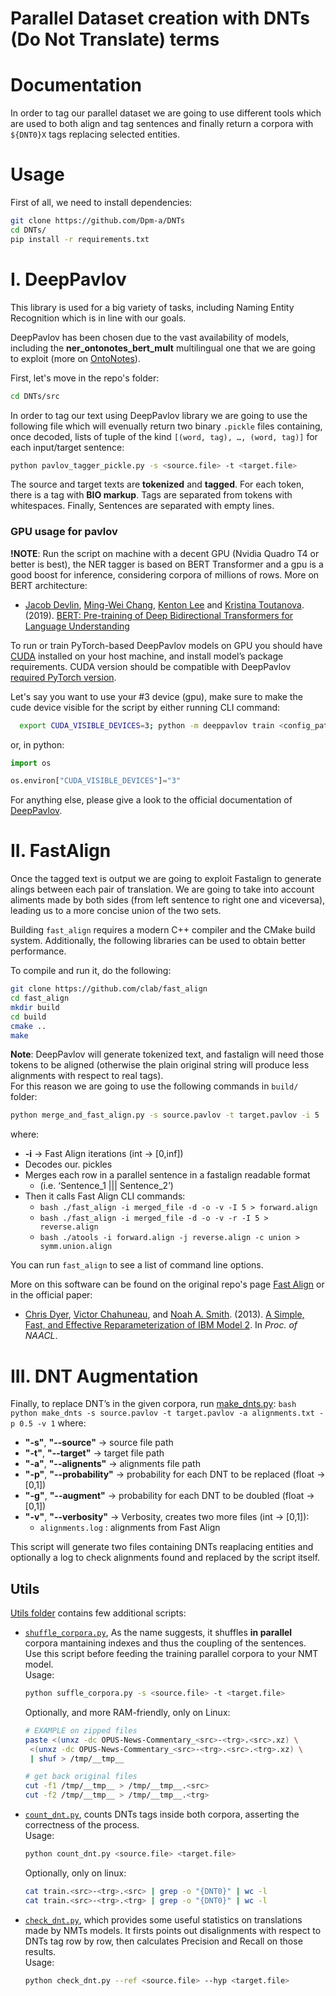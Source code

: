 #  Parallel Dataset creation with DNTs (Do Not Translate) terms



# Documentation
In order to tag our parallel dataset we are going to use different tools which are used to both align and tag sentences and finally return a corpora with `${DNT0}X` tags replacing selected entities.


# Usage
First of all, we need to install dependencies:
```bash
git clone https://github.com/Dpm-a/DNTs
cd DNTs/
pip install -r requirements.txt
```



# I. DeepPavlov
This library is used for a big variety of tasks, including Naming Entity Recognition which is in line with our goals.

DeepPavlov has been chosen due to the vast availability of models, including the **ner_ontonotes_bert_mult** multilingual one that we are going to exploit (more on [OntoNotes](https://paperswithcode.com/dataset/ontonotes-5-0)).

First, let's move in the repo's folder:
```bash
cd DNTs/src
```
In order to tag our text using DeepPavlov library we are going to use the following file which will evenually return two binary ```.pickle``` files containing, once decoded, lists of tuple of the kind ```[(word, tag), …, (word, tag)]``` for each input/target sentence:
```bash
python pavlov_tagger_pickle.py -s <source.file> -t <target.file>
```
The source and target texts are **tokenized** and **tagged**. For each token, there is a tag with **BIO markup**. Tags are separated from tokens with whitespaces.  Finally, Sentences are separated with empty lines.

### GPU usage for pavlov
**!NOTE**: Run the script on machine with a decent GPU (Nvidia Quadro T4 or better is best), the NER tagger is based on BERT Transformer and a gpu is a good boost for inference, considering corpora of millions of rows.
More on BERT architecture:
  * [Jacob Devlin](https://arxiv.org/search/cs?searchtype=author&query=Devlin%2C+J), [Ming-Wei Chang](https://dblp.uni-trier.de/pid/69/4618.html), [Kenton Lee](https://dblp.uni-trier.de/pid/121/7560.html) and [Kristina Toutanova](https://dblp.uni-trier.de/pid/25/1520.html?q=Kristina%20Toutanova). (2019). [BERT: Pre-training of Deep Bidirectional Transformers for Language Understanding](https://arxiv.org/abs/1810.04805)

To run or train PyTorch-based DeepPavlov models on GPU you should have [CUDA](https://developer.nvidia.com/cuda-toolkit) installed on your host machine, and install model’s package requirements. CUDA version should be compatible with DeepPavlov [required PyTorch version](https://github.com/Dpm-a/DNTs/blob/main/requirements.txt).

Let's say you want to use your #3 device (gpu), make sure to make the cude device visible for the script by either running CLI command:
```bash
  export CUDA_VISIBLE_DEVICES=3; python -m deeppavlov train <config_path>
```
or, in python:
```python
import os

os.environ["CUDA_VISIBLE_DEVICES"]="3"
```
For anything else, please give a look to the official documentation of [DeepPavlov](https://docs.deeppavlov.ai/en/master/).



# II. FastAlign

Once the tagged text is output we are going to exploit Fastalign to generate alings between each pair of translation. We are going to take into account aliments made by both sides (from left sentence to right one and viceversa), leading us to a more concise union of the two sets.

Building `fast_align` requires a modern C++ compiler and the CMake build system. Additionally, the following libraries can be used to obtain better performance.

To compile and run it, do the following:
```bash
git clone https://github.com/clab/fast_align
cd fast_align
mkdir build
cd build
cmake ..
make
```

**Note**: DeepPavlov will generate tokenized text, and fastalign will need those tokens to be aligned (otherwise the plain original string will produce less alignments with respect to real tags).<br> 
For this reason we are going to use the following commands in ```build/``` folder:
```bash
python merge_and_fast_align.py -s source.pavlov -t target.pavlov -i 5
```
where:
 - **-i** → Fast Align iterations (int → [0,inf])
 - Decodes our. pickles
 - Merges each row in a parallel sentence in a fastalign readable format
    - (i.e. ‘Sentence_1 ||| Sentence_2’)
 - Then it calls Fast Align CLI commands:
   - ```bash ./fast_align -i merged_file -d -o -v -I 5 > forward.align```
   - ```bash ./fast_align -i merged_file -d -o -v -r -I 5 > reverse.align```
   - ```bash ./atools -i forward.align -j reverse.align -c union > symm.union.align```

You can run `fast_align` to see a list of command line options.


More on this software can be found on the original repo's page [Fast Align](https://github.com/clab/fast_align) or in the official paper:
* [Chris Dyer](http://www.cs.cmu.edu/~cdyer), [Victor Chahuneau](http://victor.chahuneau.fr), and [Noah A. Smith](http://www.cs.cmu.edu/~nasmith). (2013). [A Simple, Fast, and Effective Reparameterization of IBM Model 2](http://www.ark.cs.cmu.edu/cdyer/fast_valign.pdf). In *Proc. of NAACL*.


# III. DNT Augmentation
Finally, to replace DNT’s in the given corpora, run [make_dnts.py](https://github.com/Dpm-a/DNTs/blob/main/make_dnts_algorithm3.py):
```bash python make_dnts -s source.pavlov -t target.pavlov -a alignments.txt -p 0.5 -v 1```
where:
- **"-s"**, **"--source"** → source file path
- **"-t"**, **"--target"** → target file path
- **"-a"**, **"--alignents"** → alignments file path
- **"-p"**, **"--probability"** → probability for each DNT to be replaced (float → [0,1])
- **"-g"**, **"--augment"** → probability for each DNT to be doubled (float → [0,1])
- **"-v"**, **"--verbosity"** → Verbosity, creates two more files (int → [0,1]):
    - ```alignments.log``` : alignments from Fast Align

This script will generate two files containing DNTs reaplacing entities and optionally a log to check alignments found and replaced by the script itself.

## Utils
[Utils folder](https://github.com/Dpm-a/DNTs/tree/main/utils) contains few additional scripts:
- [```shuffle_corpora.py```](https://github.com/Dpm-a/DNTs/blob/main/utils/shuffle_corpora.py), 
  As the name suggests, it shuffles **in parallel** corpora mantaining indexes and thus the coupling of the sentences.<br>
  Use this script before feeding the training parallel corpora to your NMT model.<br>
  Usage:
  ```bash
  python suffle_corpora.py -s <source.file> -t <target.file>
  ```

  Optionally, and more RAM-friendly, only on Linux:
  ```bash
  # EXAMPLE on zipped files 
  paste <(unxz -dc OPUS-News-Commentary_<src>-<trg>.<src>.xz) \
   <(unxz -dc OPUS-News-Commentary_<src>-<trg>.<src>.<trg>.xz) \
   | shuf > /tmp/__tmp__

  # get back original files
  cut -f1 /tmp/__tmp__ > /tmp/__tmp__.<src>
  cut -f2 /tmp/__tmp__ > /tmp/__tmp__.<trg>
  ```
- [```count_dnt.py```](https://github.com/Dpm-a/DNTs/blob/main/utils/count_dnt.py), counts DNTs tags inside both corpora, asserting the correctness of the process.<br>
  Usage:
   ```bash
   python count_dnt.py <source.file> <target.file>
   ```

  Optionally, only on linux:
  ```bash
  cat train.<src>-<trg>.<src> | grep -o "{DNT0}" | wc -l
  cat train.<src>-<trg>.<trg> | grep -o "{DNT0}" | wc -l
  ```
- [```check_dnt.py```](https://github.com/Dpm-a/DNTs/blob/main/utils/check_dnt.py), which provides some useful statistics on translations made by NMTs models. It firsts points out disalignments with respect to DNTs tag row by row, then calculates Precision and Recall on those results.<br> 
  Usage:
   ```bash
   python check_dnt.py --ref <source.file> --hyp <target.file>
   ```


